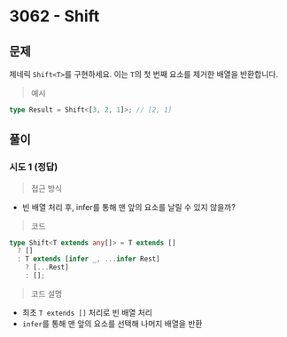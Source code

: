 # 3062 - Shift

## 문제

제네릭 `Shift<T>`를 구현하세요. 이는 `T`의 첫 번째 요소를 제거한 배열을 반환합니다.

> 예시

```ts
type Result = Shift<[3, 2, 1]>; // [2, 1]
```

## 풀이

### 시도 1 (정답)

> 접근 방식

- 빈 배열 처리 후, infer를 통해 맨 앞의 요소를 날릴 수 있지 않을까?

> 코드

```ts
type Shift<T extends any[]> = T extends []
  ? []
  : T extends [infer _, ...infer Rest]
    ? [...Rest]
    : [];
```

> 코드 설명

- 최초 `T extends []` 처리로 빈 배열 처리
- `infer`를 통해 맨 앞의 요소를 선택해 나머지 배열을 반환
